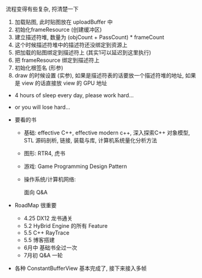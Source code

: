 流程变得有些复杂, 捋清楚一下

1. 加载贴图, 此时贴图放在 uploadBuffer 中
2. 初始化frameResource (创建缓冲区)
3. 建立描述符堆, 数量为 (objCount + PassCount) * frameCount
4. 这个时候描述符堆中的描述符还没绑定到资源上
5. 把加载的贴图绑定到描述符上 (其实1可以延迟到这里执行)
6. 把 frameResource 绑定到描述符上
7. 初始化根签名 (形参)
8. draw 的时候设置 (实参), 如果是描述符表的话要放一个描述符堆的地址, 如果是 view 的话直接放 view 的 GPU 地址

* 4 hours of sleep every day, please work hard...

* or you will lose hard...

* 要看的书

  * 基础: effective C++, effective modern c++, 深入探索C++ 对象模型, STL 源码剖析,  链接, 装载与库, 计算机系统量化分析方法

  * 图形: RTR4, 虎书

  * 游戏: Game Programming Design Pattern

  * 操作系统/计算机网络: 

    面向 Q&A

* RoadMap 很重要

  * 4.25 DX12 龙书通关
  * 5.2 HyBrid Engine 的所有 Feature
  * 5.5 C++ RayTrace
  * 5.5 博客搭建
  * 6月中 基础书全过一次
  * 7月初 Q&A 一轮
  
* 各种 ConstantBufferView 基本完成了, 接下来接入多帧

 
